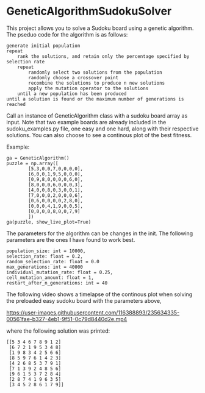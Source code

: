 # GeneticAlgorithmSudokuSolver
This project allows you to solve a Sudoku board using a genetic algorithm. The pseduo code for the algorithm is as follows:

```
generate initial population
repeat
    rank the solutions, and retain only the percentage specified by selection rate
    repeat
        randomly select two solutions from the population
        randomly choose a crossover point
        recombine the solutions to produce n new solutions
        apply the mutation operator to the solutions
    until a new population has been produced
until a solution is found or the maximum number of generations is reached
```

Call an instance of GeneticAlgorithm class with a sudoku board array as input.
Note that two example boards are already included in the sudoku_examples.py file, one easy and one hard, along with their respective solutions. 
You can also choose to see a continous plot of the best fitness.

Example:

```
ga = GeneticAlgorithm()
puzzle = np.array([
        [5,3,0,0,7,0,0,0,0],
        [6,0,0,1,9,5,0,0,0],
        [0,9,8,0,0,0,0,6,0],
        [8,0,0,0,6,0,0,0,3],
        [4,0,0,8,0,3,0,0,1],
        [7,0,0,0,2,0,0,0,6],
        [0,6,0,0,0,0,2,8,0],
        [0,0,0,4,1,9,0,0,5],
        [0,0,0,0,8,0,0,7,9]
        ])
ga(puzzle, show_live_plot=True)
```

The parameters for the algorithm can be changes in the init.
The following parameters are the ones I have found to work best.

```
population_size: int = 10000,
selection_rate: float = 0.2,
random_selection_rate: float = 0.0
max_generations: int = 40000
individual_mutation_rate: float = 0.25,
cell_mutation_amount: float = 1,
restart_after_n_generations: int = 40
```

The following video shows a timelapse of the continous plot when solving the preloaded easy sudoku board with
the parameters above,

https://user-images.githubusercontent.com/116388893/235634335-00561fae-b327-4eb1-9f51-0c79d8440d2e.mp4

where the following solution was printed:
```
[[5 3 4 6 7 8 9 1 2]
 [6 7 2 1 9 5 3 4 8]
 [1 9 8 3 4 2 5 6 6]
 [8 5 9 7 6 1 4 2 3]
 [4 2 6 8 5 3 7 9 1]
 [7 1 3 9 2 4 8 5 6]
 [9 6 1 5 3 7 2 8 4]
 [2 8 7 4 1 9 6 3 5]
 [3 4 5 2 8 6 1 7 9]]
```
